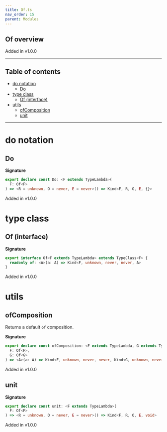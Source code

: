 ```yaml
---
title: Of.ts
nav_order: 15
parent: Modules
---
```


## Of overview

Added in v1.0.0

---

<h2 class="text-delta">Table of contents</h2>

- [do notation](#do-notation)
  - [Do](#do)
- [type class](#type-class)
  - [Of (interface)](#of-interface)
- [utils](#utils)
  - [ofComposition](#ofcomposition)
  - [unit](#unit)

---

# do notation

## Do

**Signature**

```ts
export declare const Do: <F extends TypeLambda>(
  F: Of<F>
) => <R = unknown, O = never, E = never>() => Kind<F, R, O, E, {}>
```

Added in v1.0.0

# type class

## Of (interface)

**Signature**

```ts
export interface Of<F extends TypeLambda> extends TypeClass<F> {
  readonly of: <A>(a: A) => Kind<F, unknown, never, never, A>
}
```

Added in v1.0.0

# utils

## ofComposition

Returns a default `of` composition.

**Signature**

```ts
export declare const ofComposition: <F extends TypeLambda, G extends TypeLambda>(
  F: Of<F>,
  G: Of<G>
) => <A>(a: A) => Kind<F, unknown, never, never, Kind<G, unknown, never, never, A>>
```

Added in v1.0.0

## unit

**Signature**

```ts
export declare const unit: <F extends TypeLambda>(
  F: Of<F>
) => <R = unknown, O = never, E = never>() => Kind<F, R, O, E, void>
```

Added in v1.0.0
